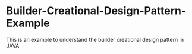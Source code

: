 # Builder-Creational-Design-Pattern-Example
This is an example to understand the builder creational design pattern in JAVA
